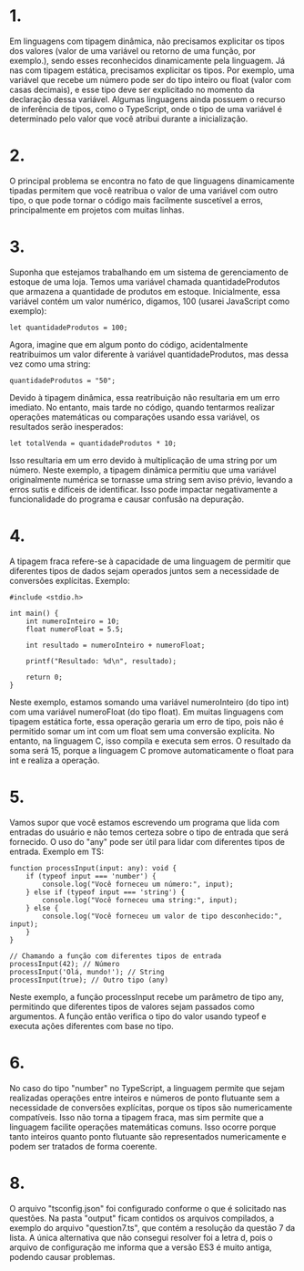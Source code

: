 # 1. 
Em linguagens com tipagem dinâmica, não precisamos explicitar os tipos dos valores (valor de uma variável ou retorno de uma
função, por exemplo.), sendo esses reconhecidos dinamicamente pela linguagem. Já nas com tipagem estática, precisamos explicitar
os tipos. Por exemplo, uma variável que recebe um número pode ser do tipo inteiro ou float (valor com casas decimais), e esse
tipo deve ser explicitado no momento da declaração dessa variável. Algumas linguagens ainda possuem o recurso de inferência de
tipos, como o TypeScript, onde o tipo de uma variável é determinado pelo valor que você atribui durante a inicialização.

# 2. 
O principal problema se encontra no fato de que linguagens dinamicamente tipadas permitem que você reatribua o valor de uma
variável com outro tipo, o que pode tornar o código mais facilmente suscetível a erros, principalmente em projetos com muitas
linhas.

# 3. 
Suponha que estejamos trabalhando em um sistema de gerenciamento de estoque de uma loja. Temos uma variável chamada 
quantidadeProdutos que armazena a quantidade de produtos em estoque. Inicialmente, essa variável contém um valor numérico, 
digamos, 100 (usarei JavaScript como exemplo):

`let quantidadeProdutos = 100;`

Agora, imagine que em algum ponto do código, acidentalmente reatribuimos um valor diferente à variável quantidadeProdutos, 
mas dessa vez como uma string:

`quantidadeProdutos = "50";`

Devido à tipagem dinâmica, essa reatribuição não resultaria em um erro imediato. No entanto, mais tarde no código, quando
tentarmos realizar operações matemáticas ou comparações usando essa variável, os resultados serão inesperados:

`let totalVenda = quantidadeProdutos * 10;`

Isso resultaria em um erro devido à multiplicação de uma string por um número. Neste exemplo, a tipagem dinâmica permitiu que 
uma variável originalmente numérica se tornasse uma string sem aviso prévio, levando a erros sutis e difíceis de identificar. Isso
pode impactar negativamente a funcionalidade do programa e causar confusão na depuração.

# 4.
A tipagem fraca refere-se à capacidade de uma linguagem de permitir que diferentes tipos de dados sejam operados juntos sem a
necessidade de conversões explícitas. Exemplo:

```
#include <stdio.h>

int main() {
    int numeroInteiro = 10;
    float numeroFloat = 5.5;

    int resultado = numeroInteiro + numeroFloat;

    printf("Resultado: %d\n", resultado);

    return 0;
}
```
Neste exemplo, estamos somando uma variável numeroInteiro (do tipo int) com uma variável numeroFloat (do tipo float). Em muitas 
linguagens com tipagem estática forte, essa operação geraria um erro de tipo, pois não é permitido somar um int com um float sem uma 
conversão explícita. No entanto, na linguagem C, isso compila e executa sem erros. O resultado da soma será 15, porque a linguagem C 
promove automaticamente o float para int e realiza a operação.

# 5.
Vamos supor que você estamos escrevendo um programa que lida com entradas do usuário e não temos certeza sobre o tipo de entrada que 
será fornecido. O uso do "any" pode ser útil para lidar com diferentes tipos de entrada. Exemplo em TS:

```
function processInput(input: any): void {
    if (typeof input === 'number') {
        console.log("Você forneceu um número:", input);
    } else if (typeof input === 'string') {
        console.log("Você forneceu uma string:", input);
    } else {
        console.log("Você forneceu um valor de tipo desconhecido:", input);
    }
}

// Chamando a função com diferentes tipos de entrada
processInput(42); // Número
processInput('Olá, mundo!'); // String
processInput(true); // Outro tipo (any)
```
Neste exemplo, a função processInput recebe um parâmetro de tipo any, permitindo que diferentes tipos de valores sejam passados como 
argumentos. A função então verifica o tipo do valor usando typeof e executa ações diferentes com base no tipo.

# 6.
No caso do tipo "number" no TypeScript, a linguagem permite que sejam realizadas operações entre inteiros e números de ponto 
flutuante sem a necessidade de conversões explícitas, porque os tipos são numericamente compatíveis. Isso não torna a 
tipagem fraca, mas sim permite que a linguagem facilite operações matemáticas comuns. Isso ocorre porque tanto inteiros 
quanto ponto flutuante são representados numericamente e podem ser tratados de forma coerente.

# 8.
O arquivo "tsconfig.json" foi configurado conforme o que é solicitado nas questões. Na pasta "output" ficam contidos os 
arquivos compilados, a exemplo do arquivo "question7.ts", que contém a resolução da questão 7 da lista. A única alternativa 
que não consegui resolver foi a letra d, pois o arquivo de configuração me informa que a versão ES3 é muito antiga, podendo 
causar problemas.
